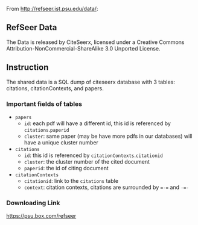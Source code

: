 From http://refseer.ist.psu.edu/data/:

## RefSeer Data

The Data is released by CiteSeerx, licensed under a Creative Commons Attribution-NonCommercial-ShareAlike 3.0 Unported License.


## Instruction

The shared data is a SQL dump of citeseerx database with 3 tables: citations, citationContexts, and papers.


### Important fields of tables

* `papers`
  - `id`: each pdf will have a different id, this id is referenced by `citations`.`paperid`
  - `cluster`: same paper (may be have more pdfs in our databases) will have a unique cluster number
* `citations`
  - `id`: this id is referenced by `citationContexts`.`citationid`
  - `cluster`: the cluster number of the cited document
  - `paperid`: the id of citing document
* `citationContexts`
  - `citationid`: link to the `citations` table
  - `context`: citation contexts, citations are surrounded by `=-=` and `-=-`


### Downloading Link

https://psu.box.com/refseer
